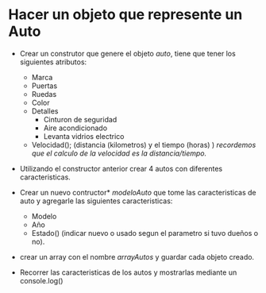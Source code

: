 # Hacer un objeto que represente un Auto

* Crear un construtor que genere el objeto *auto*, tiene que tener los siguientes atributos:
    * Marca
    * Puertas
    * Ruedas
    * Color
    * Detalles
    	* Cinturon de seguridad
    	* Aire acondicionado
    	* Levanta vidrios electrico
    * Velocidad(); (distancia (kilometros) y el tiempo (horas) )
    *recordemos que el calculo de la velocidad es la distancia/tiempo.*

* Utilizando el constructor anterior crear 4 autos con diferentes caracteristicas.


* Crear un nuevo contructor* *modeloAuto* que tome las caracteristicas de auto y agregarle las siguientes caracteristicas:
    * Modelo
    * Año
    * Estado() (indicar nuevo o usado segun el parametro si tuvo dueños o no).

* crear un array con el nombre *arrayAutos* y guardar cada objeto creado.
* Recorrer las caracteristicas de los autos y mostrarlas mediante un console.log()
